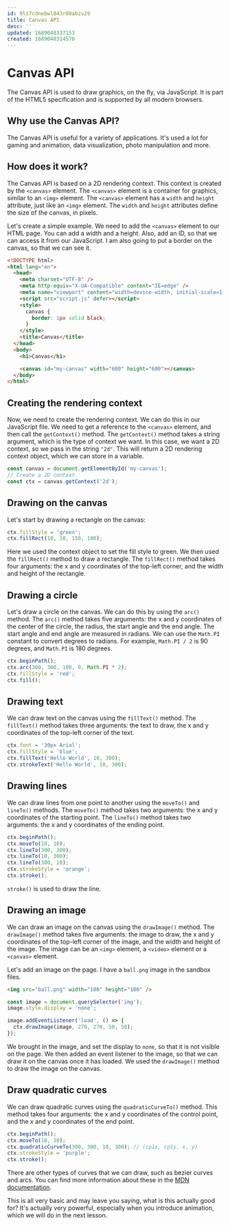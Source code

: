 ```yaml
---
id: 9li7cdnebwl843r80abzv29
title: Canvas API
desc: ''
updated: 1689048337153
created: 1689048314570
---
```

# Canvas API

The Canvas API is used to draw graphics, on the fly, via JavaScript. It is part of the HTML5 specification and is supported by all modern browsers.

## Why use the Canvas API?

The Canvas API is useful for a variety of applications. It's used a lot for gaming and animation, data visualization, photo manipulation and more.

## How does it work?

The Canvas API is based on a 2D rendering context. This context is created by the `<canvas>` element. The `<canvas>` element is a container for graphics, similar to an `<img>` element. The `<canvas>` element has a `width` and `height` attribute, just like an `<img>` element. The `width` and `height` attributes define the size of the canvas, in pixels.

Let's create a simple example. We need to add the `<canvas>` element to our HTML page. You can add a width and a height. Also, add an ID, so that we can access it from our JavaScript. I am also going to put a border on the canvas, so that we can see it.

```html
<!DOCTYPE html>
<html lang="en">
  <head>
    <meta charset="UTF-8" />
    <meta http-equiv="X-UA-Compatible" content="IE=edge" />
    <meta name="viewport" content="width=device-width, initial-scale=1.0" />
    <script src="script.js" defer></script>
    <style>
      canvas {
        border: 1px solid black;
      }
    </style>
    <title>Canvas</title>
  </head>
  <body>
    <h1>Canvas</h1>

    <canvas id="my-canvas" width="600" height="600"></canvas>
  </body>
</html>
```

## Creating the rendering context

Now, we need to create the rendering context. We can do this in our JavaScript file. We need to get a reference to the `<canvas>` element, and then call the `getContext()` method. The `getContext()` method takes a string argument, which is the type of context we want. In this case, we want a 2D context, so we pass in the string `"2d"`. This will return a 2D rendering context object, which we can store in a variable.

```js
const canvas = document.getElementById('my-canvas');
// Create a 2D context
const ctx = canvas.getContext('2d');
```

## Drawing on the canvas

Let's start by drawing a rectangle on the canvas:

```js
ctx.fillStyle = 'green';
ctx.fillRect(10, 10, 150, 100);
```

Here we used the context object to set the fill style to green. We then used the `fillRect()` method to draw a rectangle. The `fillRect()` method takes four arguments: the x and y coordinates of the top-left corner, and the width and height of the rectangle.

## Drawing a circle

Let's draw a circle on the canvas. We can do this by using the `arc()` method. The `arc()` method takes five arguments: the x and y coordinates of the center of the circle, the radius, the start angle and the end angle. The start angle and end angle are measured in radians. We can use the `Math.PI` constant to convert degrees to radians. For example, `Math.PI / 2` is 90 degrees, and `Math.PI` is 180 degrees.

```js
ctx.beginPath();
ctx.arc(300, 300, 100, 0, Math.PI * 2);
ctx.fillStyle = 'red';
ctx.fill();
```

## Drawing text

We can draw text on the canvas using the `fillText()` method. The `fillText()` method takes three arguments: the text to draw, the x and y coordinates of the top-left corner of the text.

```js
ctx.font = '30px Arial';
ctx.fillStyle = 'blue';
ctx.fillText('Hello World', 10, 300);
ctx.strokeText('Hello World', 10, 300);
```

## Drawing lines

We can draw lines from one point to another using the `moveTo()` and `lineTo()` methods. The `moveTo()` method takes two arguments: the x and y coordinates of the starting point. The `lineTo()` method takes two arguments: the x and y coordinates of the ending point.

```js
ctx.beginPath();
ctx.moveTo(10, 10);
ctx.lineTo(300, 300);
ctx.lineTo(10, 300);
ctx.lineTo(300, 10);
ctx.strokeStyle = 'orange';
ctx.stroke();
```

`stroke()` is used to draw the line.

## Drawing an image

We can draw an image on the canvas using the `drawImage()` method. The `drawImage()` method takes five arguments: the image to draw, the x and y coordinates of the top-left corner of the image, and the width and height of the image. The image can be an `<img>` element, a `<video>` element or a `<canvas>` element.

  Let's add an image on the page. I have a `ball.png` image in the sandbox files.

  ```html
<img src="ball.png" width="100" height="100" />
  ```

```js
const image = document.querySelector('img');
image.style.display = 'none';

image.addEventListener('load', () => {
  ctx.drawImage(image, 270, 270, 50, 50);
});
```

We brought in the image, and set the display to `none`, so that it is not visible on the page. We then added an event listener to the image, so that we can draw it on the canvas once it has loaded. We used the `drawImage()` method to draw the image on the canvas.

## Draw quadratic curves

We can draw quadratic curves using the `quadraticCurveTo()` method. This method takes four arguments: the x and y coordinates of the control point, and the x and y coordinates of the end point.

```js
ctx.beginPath();
ctx.moveTo(10, 10);
ctx.quadraticCurveTo(300, 300, 10, 300); // (cp1x, cp1y, x, y)
ctx.strokeStyle = 'purple';
ctx.stroke();
```

There are other types of curves that we can draw, such as bezier curves and arcs. You can find more information about these in the [MDN documentation](https://developer.mozilla.org/en-US/docs/Web/API/Canvas_API/Tutorial/Drawing_shapes).

This is all very basic and may leave you saying, what is this actually good for? It's actually very powerful, especially when you introduce animation, which we will do in the next lesson.
